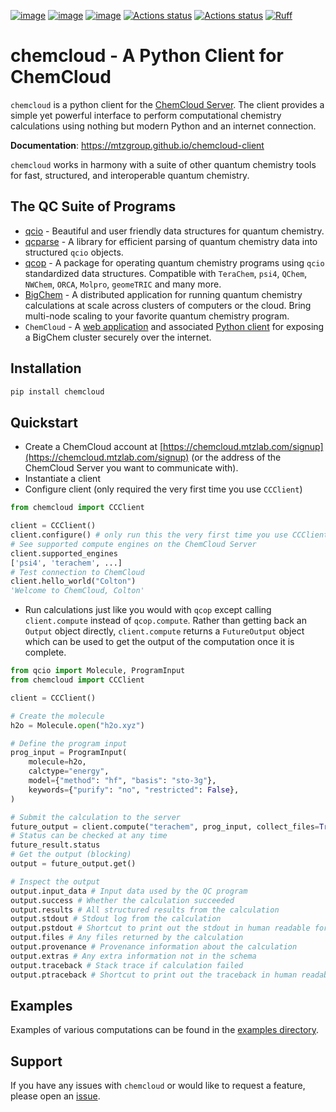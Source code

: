 [![image](https://img.shields.io/pypi/v/chemcloud.svg)](https://pypi.python.org/pypi/chemcloud)
[![image](https://img.shields.io/pypi/l/chemcloud.svg)](https://pypi.python.org/pypi/chemcloud)
[![image](https://img.shields.io/pypi/pyversions/chemcloud.svg)](https://pypi.python.org/pypi/chemcloud)
[![Actions status](https://github.com/mtzgroup/chemcloud-client/workflows/Tests/badge.svg)](https://github.com/mtzgroup/chemcloud-client/actions)
[![Actions status](https://github.com/mtzgroup/chemcloud-client/workflows/Basic%20Code%20Quality/badge.svg)](https://github.com/mtzgroup/chemcloud-client/actions)
[![Ruff](https://img.shields.io/endpoint?url=https://raw.githubusercontent.com/charliermarsh/ruff/main/assets/badge/v1.json)](https://github.com/charliermarsh/ruff)

# chemcloud - A Python Client for ChemCloud

`chemcloud` is a python client for the [ChemCloud Server](https://github.com/mtzgroup/chemcloud-server). The client provides a simple yet powerful interface to perform computational chemistry calculations using nothing but modern Python and an internet connection.

**Documentation**: <https://mtzgroup.github.io/chemcloud-client>

`chemcloud` works in harmony with a suite of other quantum chemistry tools for fast, structured, and interoperable quantum chemistry.

## The QC Suite of Programs

- [qcio](https://github.com/coltonbh/qcio) - Beautiful and user friendly data structures for quantum chemistry.
- [qcparse](https://github.com/coltonbh/qcparse) - A library for efficient parsing of quantum chemistry data into structured `qcio` objects.
- [qcop](https://github.com/coltonbh/qcop) - A package for operating quantum chemistry programs using `qcio` standardized data structures. Compatible with `TeraChem`, `psi4`, `QChem`, `NWChem`, `ORCA`, `Molpro`, `geomeTRIC` and many more.
- [BigChem](https://github.com/mtzgroup/bigchem) - A distributed application for running quantum chemistry calculations at scale across clusters of computers or the cloud. Bring multi-node scaling to your favorite quantum chemistry program.
- `ChemCloud` - A [web application](https://github.com/mtzgroup/chemcloud-server) and associated [Python client](https://github.com/mtzgroup/chemcloud-client) for exposing a BigChem cluster securely over the internet.

## Installation

```sh
pip install chemcloud
```

## Quickstart

- Create a ChemCloud account at [https://chemcloud.mtzlab.com/signup](https://chemcloud.mtzlab.com/signup) (or the address of the ChemCloud Server you want to communicate with).
- Instantiate a client
- Configure client (only required the very first time you use `CCClient`)

```python
from chemcloud import CCClient

client = CCClient()
client.configure() # only run this the very first time you use CCClient
# See supported compute engines on the ChemCloud Server
client.supported_engines
['psi4', 'terachem', ...]
# Test connection to ChemCloud
client.hello_world("Colton")
'Welcome to ChemCloud, Colton'
```

- Run calculations just like you would with `qcop` except calling `client.compute` instead of `qcop.compute`. Rather than getting back an `Output` object directly, `client.compute` returns a `FutureOutput` object which can be used to get the output of the computation once it is complete.

```python
from qcio import Molecule, ProgramInput
from chemcloud import CCClient

client = CCClient()

# Create the molecule
h2o = Molecule.open("h2o.xyz")

# Define the program input
prog_input = ProgramInput(
    molecule=h2o,
    calctype="energy",
    model={"method": "hf", "basis": "sto-3g"},
    keywords={"purify": "no", "restricted": False},
)

# Submit the calculation to the server
future_output = client.compute("terachem", prog_input, collect_files=True)
# Status can be checked at any time
future_result.status
# Get the output (blocking)
output = future_output.get()

# Inspect the output
output.input_data # Input data used by the QC program
output.success # Whether the calculation succeeded
output.results # All structured results from the calculation
output.stdout # Stdout log from the calculation
output.pstdout # Shortcut to print out the stdout in human readable format
output.files # Any files returned by the calculation
output.provenance # Provenance information about the calculation
output.extras # Any extra information not in the schema
output.traceback # Stack trace if calculation failed
output.ptraceback # Shortcut to print out the traceback in human readable format
```

## Examples

Examples of various computations can be found in the [examples directory](https://github.com/mtzgroup/chemcloud-client/tree/main/examples).

## Support

If you have any issues with `chemcloud` or would like to request a feature, please open an [issue](https://github.com/mtzgroup/chemcloud-client/issues).
